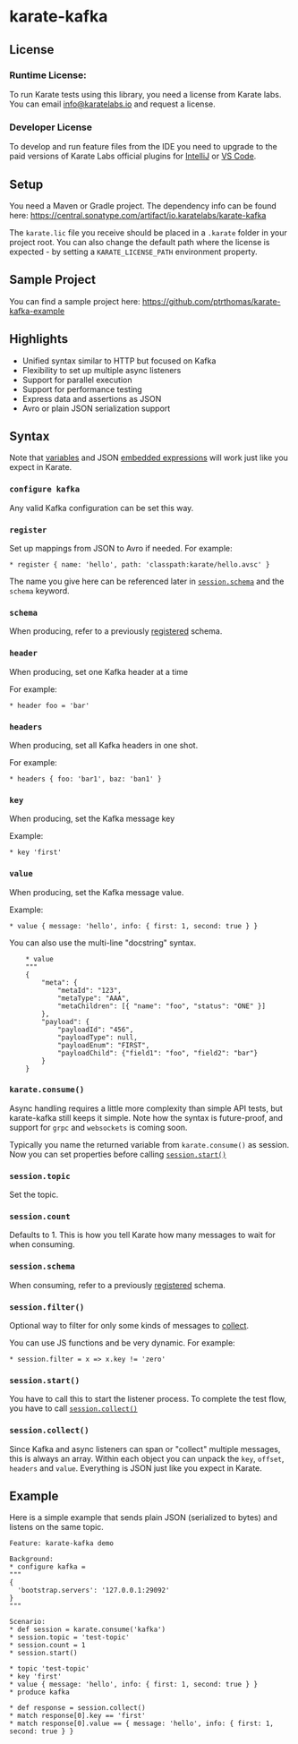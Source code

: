 # karate-kafka

## License
### Runtime License:
To run Karate tests using this library, you need a license from Karate labs. You can email info@karatelabs.io and request a license.

### Developer License
To develop and run feature files from the IDE you need to upgrade to the paid versions of Karate Labs official plugins for [IntelliJ](https://plugins.jetbrains.com/plugin/19232-karate) or [VS Code](https://marketplace.visualstudio.com/items?itemName=karatelabs.karate).

## Setup
You need a Maven or Gradle project. The dependency info can be found here: https://central.sonatype.com/artifact/io.karatelabs/karate-kafka

The `karate.lic` file you receive should be placed in a `.karate` folder in your project root. You can also change the default path where the license is expected - by setting a `KARATE_LICENSE_PATH` environment property.
 
## Sample Project
You can find a sample project here: https://github.com/ptrthomas/karate-kafka-example

## Highlights
* Unified syntax similar to HTTP but focused on Kafka
* Flexibility to set up multiple async listeners
* Support for parallel execution
* Support for performance testing 
* Express data and assertions as JSON
* Avro or plain JSON serialization support

## Syntax

Note that [variables](https://github.com/karatelabs/karate#native-data-types) and JSON [embedded expressions](https://github.com/karatelabs/karate#embedded-expressions) will work just like you expect in Karate.

### `configure kafka`
Any valid Kafka configuration can be set this way.

### `register`
Set up mappings from JSON to Avro if needed. For example:

```cucumber
* register { name: 'hello', path: 'classpath:karate/hello.avsc' }
```

The name you give here can be referenced later in [`session.schema`](#sessionschema) and the `schema` keyword.

### `schema`
When producing, refer to a previously [registered](#register) schema.

### `header`
When producing, set one Kafka header at a time

For example:

```cucumber
* header foo = 'bar'
```

### `headers`
When producing, set all Kafka headers in one shot.

For example:
```cucumber
* headers { foo: 'bar1', baz: 'ban1' }
```

### `key`
When producing, set the Kafka message key

Example:
```cucumber
* key 'first'
```

### `value`
When producing, set the Kafka message value.

Example:

```cucumber
* value { message: 'hello', info: { first: 1, second: true } }
```

You can also use the multi-line "docstring" syntax.

```cucumber
    * value
    """
    {
        "meta": {
            "metaId": "123",
            "metaType": "AAA",
            "metaChildren": [{ "name": "foo", "status": "ONE" }]
        },
        "payload": {
            "payloadId": "456",
            "payloadType": null,
            "payloadEnum": "FIRST",
            "payloadChild": {"field1": "foo", "field2": "bar"}
        }
    }
```

### `karate.consume()`
Async handling requires a little more complexity than simple API tests, but karate-kafka still keeps it simple. Note how the syntax is future-proof, and support for `grpc` and `websockets` is coming soon.

Typically you name the returned variable from `karate.consume()` as session. Now you can set properties before calling [`session.start()`](#sessionstart)

### `session.topic`
Set the topic.

### `session.count`
Defaults to 1. This is how you tell Karate how many messages to wait for when consuming.

### `session.schema`
When consuming, refer to a previously [registered](#register) schema.

### `session.filter()`
Optional way to filter for only some kinds of messages to [collect](#sessioncollect).

You can use JS functions and be very dynamic. For example:

```cucumber
* session.filter = x => x.key != 'zero'
```

### `session.start()`
You have to call this to start the listener process. To complete the test flow, you have to call [`session.collect()`](#sessioncollect)

### `session.collect()`
Since Kafka and async listeners can span or "collect" multiple messages, this is always an array. Within each object you can unpack the `key`, `offset`, `headers` and `value`. Everything is JSON just like you expect in Karate.

## Example

Here is a simple example that sends plain JSON (serialized to bytes) and listens on the same topic.

```cucumber
Feature: karate-kafka demo

Background:
* configure kafka =
"""
{ 
  'bootstrap.servers': '127.0.0.1:29092'
}
"""

Scenario:
* def session = karate.consume('kafka')
* session.topic = 'test-topic'
* session.count = 1
* session.start()

* topic 'test-topic'
* key 'first'
* value { message: 'hello', info: { first: 1, second: true } }
* produce kafka

* def response = session.collect()
* match response[0].key == 'first'
* match response[0].value == { message: 'hello', info: { first: 1, second: true } }
```